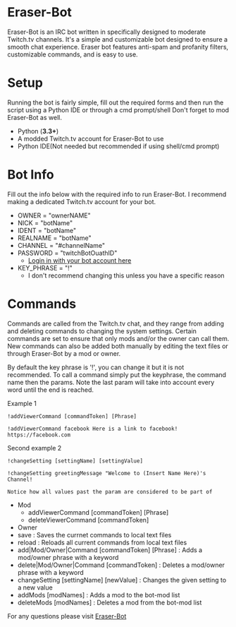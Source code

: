 # Eraser-Bot
Eraser-Bot is an IRC bot written in specifically designed to moderate Twitch.tv channels. It's a simple and customizable bot 
designed to ensure a smooth chat experience. Eraser bot features anti-spam and profanity filters, customizable commands, and is easy to use.

# Setup
Running the bot is fairly simple, fill out the required forms and then run the script using a Python IDE or through a cmd prompt/shell  Don't forget to mod Eraser-Bot as well.

- Python (**3.3+**) 
- A modded Twitch.tv account for Eraser-Bot to use
- Python IDE(Not needed but recommended if using shell/cmd prompt)

# Bot Info
Fill out the info below with the required info to run Eraser-Bot. I recommend making a dedicated Twitch.tv account for your bot.

- OWNER = "ownerNAME"
- NICK = "botName"
- IDENT = "botName"
- REALNAME = "botName"
- CHANNEL = "#channelName"
- PASSWORD = "twitchBotOuathID"
  - [Login in with your bot account here](http://twitchapps.com/tmi/)
- KEY_PHRASE = "!"
  - I don't recommend changing this unless you have a specific reason

# Commands
Commands are called from the Twitch.tv chat, and they range from adding and deleting commands to changing the system settings. Certain commands are set to ensure that only mods and/or the owner can call them. New commands can also be added both manually by editing the text files or through Eraser-Bot by a mod or owner.

By default the key phrase is '!', you can change it but it is not recommended.
To call a command simply put the keyphrase, the command name then the params. Note the last param
will take into account every word until the end is reached.

Example 1
```
!addViewerCommand [commandToken] [Phrase]

!addViewerCommand facebook Here is a link to facebook! https://facebook.com
```

Second example 2
```
!changeSetting [settingName] [settingValue]

!changeSetting greetingMessage "Welcome to (Insert Name Here)'s Channel!

Notice how all values past the param are considered to be part of 
```

- Mod
  - addViewerCommand [commandToken] [Phrase]
  - deleteViewerCommand [commandToken]
- Owner
- save : Saves the currnet commands to local text files  
- reload : Reloads all current commands from local text files  
- add|Mod/Owner|Command [commandToken] [Phrase] : Adds a mod/owner phrase with a keyword
- delete|Mod/Owner|Command [commandToken] : Deletes a mod/owner phrase with a keyword
- changeSetting [settingName] [newValue] : Changes the given setting to a new value
- addMods [modNames] : Adds a mod to the bot-mod list
- deleteMods [modNames] : Deletes a mod from the bot-mod list 

For any questions please visit [Eraser-Bot](johnsong.science/projects/eraser-bot)
